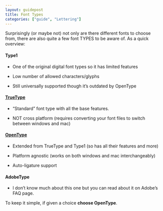 ```yaml
---
layout: guidepost
title: Font Types
categories: ["guide", "Lettering"]
---
```


Surprisingly (or maybe not) not only are there different fonts to choose from, there are also quite a few font TYPES to be aware of. As a quick overview:

#### Type1

- One of the original digital font types so it has limited features

- Low number of allowed characters/glyphs

- Still universally supported though it’s outdated by OpenType 

#### [TrueType](https://en.wikipedia.org/wiki/TrueType)

- “Standard” font type with all the base features.

- NOT cross platform (requires converting your font files to switch between windows and mac)

#### [OpenType](https://en.wikipedia.org/wiki/OpenType)

- Extended from TrueType and Type1 (so has all their features and more)

- Platform agnostic (works on both windows and mac interchangeably)

- Auto-ligature support

#### AdobeType

- I don’t know much about this one but you can read about it on Adobe’s FAQ page.

To keep it simple, if given a choice **choose OpenType**.
